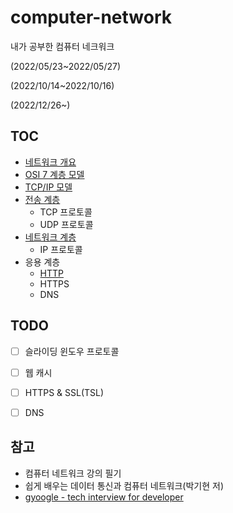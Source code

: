 # computer-network

내가 공부한 컴퓨터 네크워크

(2022/05/23~2022/05/27)

(2022/10/14~2022/10/16)

(2022/12/26~)



## TOC

- [네트워크 개요](https://github.com/leegwae/computer-network/blob/main/Network%20Basics.md)
- [OSI 7 계층 모델](https://github.com/leegwae/computer-network/blob/main/OSI%207%20Layer%20Model.md)
- [TCP/IP 모델](https://github.com/leegwae/computer-network/blob/main/TCP-IP%20Layer.md)
- [전송 계층](https://github.com/leegwae/computer-network/blob/main/Transport%20Layer.md)
  - TCP 프로토콜
  - UDP 프로토콜
- [네트워크 계층](https://github.com/leegwae/computer-network/blob/main/Network%20Layer.md)
  - IP 프로토콜
- 응용 계층
  - [HTTP](https://github.com/leegwae/computer-network/blob/main/HTTP.md)
  - HTTPS
  - DNS




## TODO

- [ ] 슬라이딩 윈도우 프로토콜
- [ ] 웹 캐시
- [ ] HTTPS & SSL(TSL)
- [ ] DNS



## 참고

- 컴퓨터 네트워크 강의 필기
- 쉽게 배우는 데이터 통신과 컴퓨터 네트워크(박기현 저)
- [gyoogle - tech interview for developer](https://github.com/gyoogle/tech-interview-for-developer#network)


